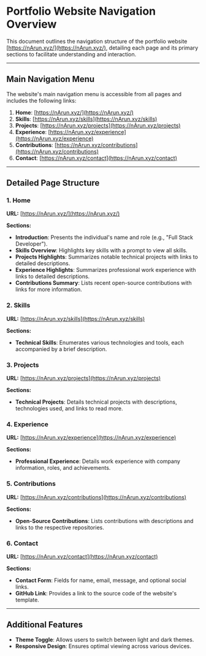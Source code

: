 # Portfolio Website Navigation Overview

This document outlines the navigation structure of the portfolio website [https://nArun.xyz/](https://nArun.xyz/), detailing each page and its primary sections to facilitate understanding and interaction.

---

## Main Navigation Menu

The website's main navigation menu is accessible from all pages and includes the following links:

1. **Home**: [https://nArun.xyz/](https://nArun.xyz/)
2. **Skills**: [https://nArun.xyz/skills](https://nArun.xyz/skills)
3. **Projects**: [https://nArun.xyz/projects](https://nArun.xyz/projects)
4. **Experience**: [https://nArun.xyz/experience](https://nArun.xyz/experience)
5. **Contributions**: [https://nArun.xyz/contributions](https://nArun.xyz/contributions)
6. **Contact**: [https://nArun.xyz/contact](https://nArun.xyz/contact)

---

## Detailed Page Structure

### 1. Home

**URL:** [https://nArun.xyz/](https://nArun.xyz/)

**Sections:**

- **Introduction**: Presents the individual's name and role (e.g., "Full Stack Developer").
- **Skills Overview**: Highlights key skills with a prompt to view all skills.
- **Projects Highlights**: Summarizes notable technical projects with links to detailed descriptions.
- **Experience Highlights**: Summarizes professional work experience with links to detailed descriptions.
- **Contributions Summary**: Lists recent open-source contributions with links for more information.

### 2. Skills

**URL:** [https://nArun.xyz/skills](https://nArun.xyz/skills)

**Sections:**

- **Technical Skills**: Enumerates various technologies and tools, each accompanied by a brief description.

### 3. Projects

**URL:** [https://nArun.xyz/projects](https://nArun.xyz/projects)

**Sections:**

- **Technical Projects**: Details technical projects with descriptions, technologies used, and links to read more.

### 4. Experience

**URL:** [https://nArun.xyz/experience](https://nArun.xyz/experience)

**Sections:**

- **Professional Experience**: Details work experience with company information, roles, and achievements.

### 5. Contributions

**URL:** [https://nArun.xyz/contributions](https://nArun.xyz/contributions)

**Sections:**

- **Open-Source Contributions**: Lists contributions with descriptions and links to the respective repositories.

### 6. Contact

**URL:** [https://nArun.xyz/contact](https://nArun.xyz/contact)

**Sections:**

- **Contact Form**: Fields for name, email, message, and optional social links.
- **GitHub Link**: Provides a link to the source code of the website's template.

---

## Additional Features

- **Theme Toggle**: Allows users to switch between light and dark themes.
- **Responsive Design**: Ensures optimal viewing across various devices.

